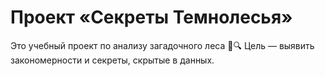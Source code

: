 # Проект «Секреты Темнолесья»

Это учебный проект по анализу загадочного леса 🌲🔍
Цель — выявить закономерности и секреты, скрытые в данных.
